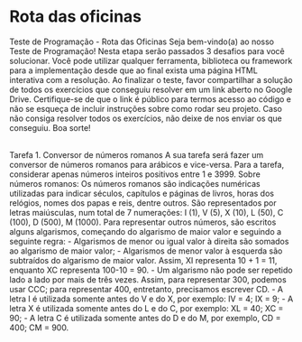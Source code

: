 # Rota das oficinas

Teste de Programação - Rota das Oficinas
Seja bem-vindo(a) ao nosso Teste de Programação! Nesta etapa serão passados 3
desafios para você solucionar. Você pode utilizar qualquer ferramenta, biblioteca ou framework
para a implementação desde que ao final exista uma página HTML interativa com a resolução.
Ao finalizar o teste, favor compartilhar a solução de todos os exercícios que conseguiu resolver
em um link aberto no Google Drive. Certifique-se de que o link é público para termos acesso ao
código e não se esqueça de incluir instruções sobre como rodar seu projeto. Caso não consiga
resolver todos os exercícios, não deixe de nos enviar os que conseguiu. Boa sorte!

<br>
Tarefa 1. Conversor de números romanos
A sua tarefa será fazer um conversor de números romanos para arábicos e vice-versa.
Para a tarefa, considerar apenas números inteiros positivos entre 1 e 3999.
Sobre números romanos:
Os números romanos são indicações numéricas utilizadas para indicar séculos,
capítulos e páginas de livros, horas dos relógios, nomes dos papas e reis, dentre outros.
São representados por letras maiúsculas, num total de 7 numerações: I (1), V (5), X (10),
L (50), C (100), D (500), M (1000). Para representar outros números, são escritos alguns
algarismos, começando do algarismo de maior valor e seguindo a seguinte regra:
- Algarismos de menor ou igual valor à direita são somados ao algarismo de maior valor;
- Algarismos de menor valor à esquerda são subtraídos do algarismo de maior valor.
Assim, XI representa 10 + 1 = 11, enquanto XC representa 100-10 = 90.
- Um algarismo não pode ser repetido lado a lado por mais de três vezes. Assim, para
representar 300, podemos usar CCC; para representar 400, entretanto, precisamos
escrever CD.
- A letra I é utilizada somente antes do V e do X, por exemplo: IV = 4; IX = 9;
- A letra X é utilizada somente antes do L e do C, por exemplo: XL = 40; XC = 90;
- A letra C é utilizada somente antes do D e do M, por exemplo, CD = 400; CM = 900.
